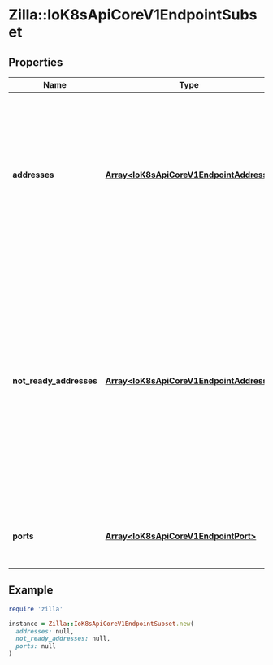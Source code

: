 # Zilla::IoK8sApiCoreV1EndpointSubset

## Properties

| Name | Type | Description | Notes |
| ---- | ---- | ----------- | ----- |
| **addresses** | [**Array&lt;IoK8sApiCoreV1EndpointAddress&gt;**](IoK8sApiCoreV1EndpointAddress.md) | IP addresses which offer the related ports that are marked as ready. These endpoints should be considered safe for load balancers and clients to utilize. | [optional] |
| **not_ready_addresses** | [**Array&lt;IoK8sApiCoreV1EndpointAddress&gt;**](IoK8sApiCoreV1EndpointAddress.md) | IP addresses which offer the related ports but are not currently marked as ready because they have not yet finished starting, have recently failed a readiness check, or have recently failed a liveness check. | [optional] |
| **ports** | [**Array&lt;IoK8sApiCoreV1EndpointPort&gt;**](IoK8sApiCoreV1EndpointPort.md) | Port numbers available on the related IP addresses. | [optional] |

## Example

```ruby
require 'zilla'

instance = Zilla::IoK8sApiCoreV1EndpointSubset.new(
  addresses: null,
  not_ready_addresses: null,
  ports: null
)
```

